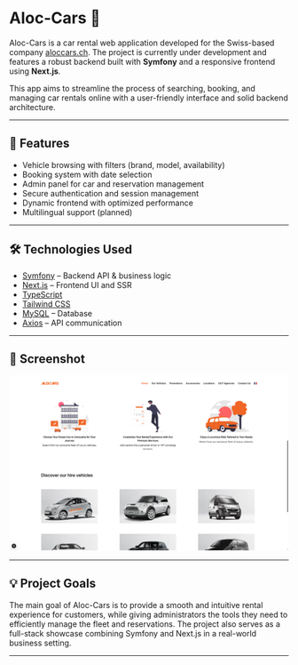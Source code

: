 # Aloc-Cars 🚗

Aloc-Cars is a car rental web application developed for the Swiss-based company [aloccars.ch](https://www.aloccars.ch). The project is currently under development and features a robust backend built with **Symfony** and a responsive frontend using **Next.js**.

This app aims to streamline the process of searching, booking, and managing car rentals online with a user-friendly interface and solid backend architecture.

---

## 📱 Features

- Vehicle browsing with filters (brand, model, availability)
- Booking system with date selection
- Admin panel for car and reservation management
- Secure authentication and session management
- Dynamic frontend with optimized performance
- Multilingual support (planned)

---

## 🛠️ Technologies Used

- [Symfony](https://symfony.com/) – Backend API & business logic  
- [Next.js](https://nextjs.org/) – Frontend UI and SSR  
- [TypeScript](https://www.typescriptlang.org/)  
- [Tailwind CSS](https://tailwindcss.com/)  
- [MySQL](https://www.mysql.com/) – Database  
- [Axios](https://axios-http.com/) – API communication  

---

## 📸 Screenshot

![Aloc-Cars Screenshot](./public/screenshot.png)

---

## 💡 Project Goals

The main goal of Aloc-Cars is to provide a smooth and intuitive rental experience for customers, while giving administrators the tools they need to efficiently manage the fleet and reservations. The project also serves as a full-stack showcase combining Symfony and Next.js in a real-world business setting.

---
